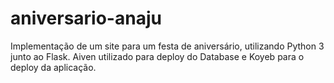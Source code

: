 # aniversario-anaju
Implementação de um site para um festa de aniversário, utilizando Python 3 junto ao Flask. Aiven utilizado para deploy do Database e Koyeb para o deploy da aplicação.
